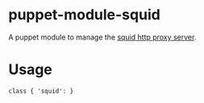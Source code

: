 puppet-module-squid
===================

A puppet module to manage the [squid http proxy server](http://www.squid-cache.org/).

Usage
=====


```puppet
class { 'squid': }
```
